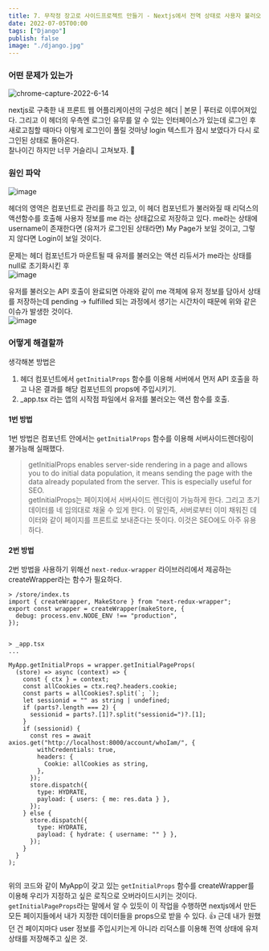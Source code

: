 ```yaml
---
title: 7. 무작정 장고로 사이드프로젝트 만들기 - Nextjs에서 전역 상태로 사용자 불러오기
date: 2022-07-05T00:00
tags: ["Django"]
publish: false
image: "./django.jpg"
---
```


### 어떤 문제가 있는가

![chrome-capture-2022-6-14](https://user-images.githubusercontent.com/24996316/178902066-7bd02c09-f3b0-407c-8c5a-95d5b0a9a7d0.gif)

nextjs로 구축한 내 프론트 웹 어플리케이션의 구성은 헤더 | 본문 | 푸터로 이루어져있다. 그리고 이 헤더의 우측엔 로그인 유무를 알 수 있는 인터페이스가 있는데 로그인 후 새로고침할 때마다 이렇게 로그인이 풀릴 것마냥 login 텍스트가 잠시 보였다가 다시 로그인된 상태로 돌아온다.  
찰나이긴 하지만 너무 거슬리니 고쳐보자. 🤨

### 원인 파악

![image](https://user-images.githubusercontent.com/24996316/178902914-16b8417a-839d-4b98-895e-0c2e026ad8fa.png)

헤더의 영역은 컴포넌트로 관리를 하고 있고, 이 헤더 컴포넌트가 불러와질 때 리덕스의 액션함수를 호출해 사용자 정보를 me 라는 상태값으로 저장하고 있다. me라는 상태에 username이 존재한다면 (유저가 로그인된 상태라면) My Page가 보일 것이고, 그렇지 않다면 Login이 보일 것이다.

문제는 헤더 컴포넌트가 마운트될 때 유저를 불러오는 액션 리듀서가 me라는 상태를 null로 초기화시킨 후  
![image](https://user-images.githubusercontent.com/24996316/178903537-4fbfaf0e-6922-4014-97f2-097e3650c650.png)

유저를 불러오는 API 호출이 완료되면 아래와 같이 me 객체에 유저 정보를 담아서 상태를 저장하는데 pending -> fulfilled 되는 과정에서 생기는 시간차이 때문에 위와 같은 이슈가 발생한 것이다.  
![image](https://user-images.githubusercontent.com/24996316/178903570-0de173d9-dc0e-4ccb-b42f-2c875421d0f6.png)

### 어떻게 해결할까

생각해본 방법은

1. 헤더 컴포넌트에서 `getInitialProps` 함수를 이용해 서버에서 먼저 API 호출을 하고 나온 결과를 해당 컴포넌트의 props에 주입시키기.
2. \_app.tsx 라는 앱의 시작점 파일에서 유저를 불러오는 액션 함수를 호출.

#### 1번 방법

1번 방법은 컴포넌트 안에서는 `getInitialProps` 함수를 이용해 서버사이드렌더링이 불가능해 실패했다.

> getInitialProps enables server-side rendering in a page and allows you to do initial data population, it means sending the page with the data already populated from the server. This is especially useful for SEO.  
> getInitialProps는 페이지에서 서버사이드 렌더링이 가능하게 한다. 그리고 초기 데이터를 네 임의대로 채울 수 있게 한다. 이 말인즉, 서버로부터 이미 채워진 데이터와 같이 페이지를 프론트로 보내준다는 뜻이다. 이것은 SEO에도 아주 유용하다.

#### 2번 방법

2번 방법을 사용하기 위해선 `next-redux-wrapper` 라이브러리에서 제공하는 createWrapper라는 함수가 필요하다.

```tsx
> /store/index.ts
import { createWrapper, MakeStore } from "next-redux-wrapper";
export const wrapper = createWrapper(makeStore, {
  debug: process.env.NODE_ENV !== "production",
});


> _app.tsx
...

MyApp.getInitialProps = wrapper.getInitialPageProps(
  (store) => async (context) => {
    const { ctx } = context;
    const allCookies = ctx.req?.headers.cookie;
    const parts = allCookies?.split(`; `);
    let sessionid = "" as string | undefined;
    if (parts?.length === 2) {
      sessionid = parts?.[1]?.split("sessionid=")?.[1];
    }
    if (sessionid) {
      const res = await axios.get("http://localhost:8000/account/whoIam/", {
        withCredentials: true,
        headers: {
          Cookie: allCookies as string,
        },
      });
      store.dispatch({
        type: HYDRATE,
        payload: { users: { me: res.data } },
      });
    } else {
      store.dispatch({
        type: HYDRATE,
        payload: { hydrate: { username: "" } },
      });
    }
  }
);


```

위의 코드와 같이 MyApp이 갖고 있는 `getInitialProps` 함수를 createWrapper를 이용해 우리가 지정하고 싶은 로직으로 오버라이드시키는 것이다.  
`getInitialPageProps`라는 말에서 알 수 있듯이 이 작업을 수행하면 nextjs에서 만든 모든 페이지들에서 내가 지정한 데이터들을 props으로 받을 수 있다. 👍 근데 내가 원했던 건 페이지마다 user 정보를 주입시키는게 아니라 리덕스를 이용해 전역 상태에 유저 상태를 저장해주고 싶은 것.
